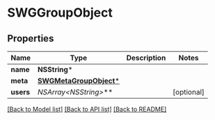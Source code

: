 # SWGGroupObject

## Properties
Name | Type | Description | Notes
------------ | ------------- | ------------- | -------------
**name** | **NSString*** |  | 
**meta** | [**SWGMetaGroupObject***](SWGMetaGroupObject.md) |  | 
**users** | **NSArray&lt;NSString*&gt;*** |  | [optional] 

[[Back to Model list]](../README.md#documentation-for-models) [[Back to API list]](../README.md#documentation-for-api-endpoints) [[Back to README]](../README.md)


